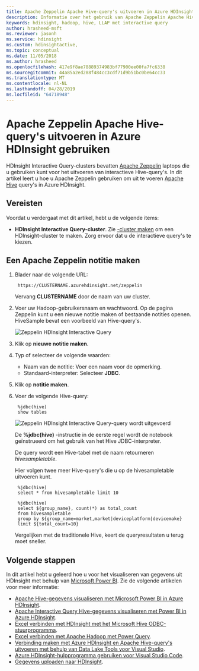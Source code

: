 ```yaml
---
title: Apache Zeppelin Apache Hive-query's uitvoeren in Azure HDInsight gebruiken
description: Informatie over het gebruik van Apache Zeppelin Apache Hive-query's uitvoeren.
keywords: hdinsight, hadoop, hive, LLAP met interactive query
author: hrasheed-msft
ms.reviewer: jasonh
ms.service: hdinsight
ms.custom: hdinsightactive,
ms.topic: conceptual
ms.date: 11/05/2018
ms.author: hrasheed
ms.openlocfilehash: 417e9f8ae78889374983bf77900ee00fa7fc6338
ms.sourcegitcommit: 44a85a2ed288f484cc3cdf71d9b51bc0be64cc33
ms.translationtype: MT
ms.contentlocale: nl-NL
ms.lasthandoff: 04/28/2019
ms.locfileid: "64718948"
---
```

# <a name="use-apache-zeppelin-to-run-apache-hive-queries-in-azure-hdinsight"></a>Apache Zeppelin Apache Hive-query's uitvoeren in Azure HDInsight gebruiken 

HDInsight Interactive Query-clusters bevatten [Apache Zeppelin](https://zeppelin.apache.org/) laptops die u gebruiken kunt voor het uitvoeren van interactieve Hive-query's. In dit artikel leert u hoe u Apache Zeppelin gebruiken om uit te voeren [Apache Hive](https://hive.apache.org/) query's in Azure HDInsight. 

## <a name="prerequisites"></a>Vereisten
Voordat u verdergaat met dit artikel, hebt u de volgende items:

* **HDInsight Interactive Query-cluster**. Zie [-cluster maken](hadoop/apache-hadoop-linux-tutorial-get-started.md#create-cluster) om een HDInsight-cluster te maken.  Zorg ervoor dat u de interactieve query's te kiezen. 

## <a name="create-an-apache-zeppelin-note"></a>Een Apache Zeppelin notitie maken

1. Blader naar de volgende URL:

        https://CLUSTERNAME.azurehdinsight.net/zeppelin
    Vervang **CLUSTERNAME** door de naam van uw cluster.

2. Voer uw Hadoop-gebruikersnaam en wachtwoord. Op de pagina Zeppelin kunt u een nieuwe notitie maken of bestaande notities openen. HiveSample bevat een voorbeeld van Hive-query's.  

    ![Zeppelin HDInsight Interactive Query](./media/hdinsight-connect-hive-zeppelin/hdinsight-hive-zeppelin.png)
3. Klik op **nieuwe notitie maken**.
4. Typ of selecteer de volgende waarden:

    - Naam van de notitie: Voer een naam voor de opmerking.
    - Standaard-interpreter: Selecteer **JDBC**.

5. Klik op **notitie maken**.
6. Voer de volgende Hive-query:

        %jdbc(hive)
        show tables

    ![Zeppelin HDInsight Interactive Query-query wordt uitgevoerd](./media/hdinsight-connect-hive-zeppelin/hdinsight-hive-zeppelin-query.png)

    De **%jdbc(hive)** -instructie in de eerste regel wordt de notebook geïnstrueerd om het gebruik van het Hive JDBC-interpreter.

    De query wordt een Hive-tabel met de naam retourneren *hivesampletable*.

    Hier volgen twee meer Hive-query's die u op de hivesampletable uitvoeren kunt. 

        %jdbc(hive)
        select * from hivesampletable limit 10

        %jdbc(hive)
        select ${group_name}, count(*) as total_count
        from hivesampletable
        group by ${group_name=market,market|deviceplatform|devicemake}
        limit ${total_count=10}

    Vergelijken met de traditionele Hive, keert de queryresultaten u terug moet sneller.


## <a name="next-steps"></a>Volgende stappen
In dit artikel hebt u geleerd hoe u voor het visualiseren van gegevens uit HDInsight met behulp van [Microsoft Power BI](https://powerbi.microsoft.com/).  Zie de volgende artikelen voor meer informatie:

* [Apache Hive-gegevens visualiseren met Microsoft Power BI in Azure HDInsight](hadoop/apache-hadoop-connect-hive-power-bi.md).
* [Apache Interactive Query Hive-gegevens visualiseren met Power BI in Azure HDInsight](./interactive-query/apache-hadoop-connect-hive-power-bi-directquery.md).
* [Excel verbinden met HDInsight met het Microsoft Hive ODBC-stuurprogramma](hadoop/apache-hadoop-connect-excel-hive-odbc-driver.md).
* [Excel verbinden met Apache Hadoop met Power Query](hadoop/apache-hadoop-connect-excel-power-query.md).
* [Verbinding maken met Azure HDInsight en Apache Hive-query's uitvoeren met behulp van Data Lake Tools voor Visual Studio](hadoop/apache-hadoop-visual-studio-tools-get-started.md).
* [Azure HDInsight-hulpprogramma gebruiken voor Visual Studio Code](hdinsight-for-vscode.md).
* [Gegevens uploaden naar HDInsight](./hdinsight-upload-data.md).
